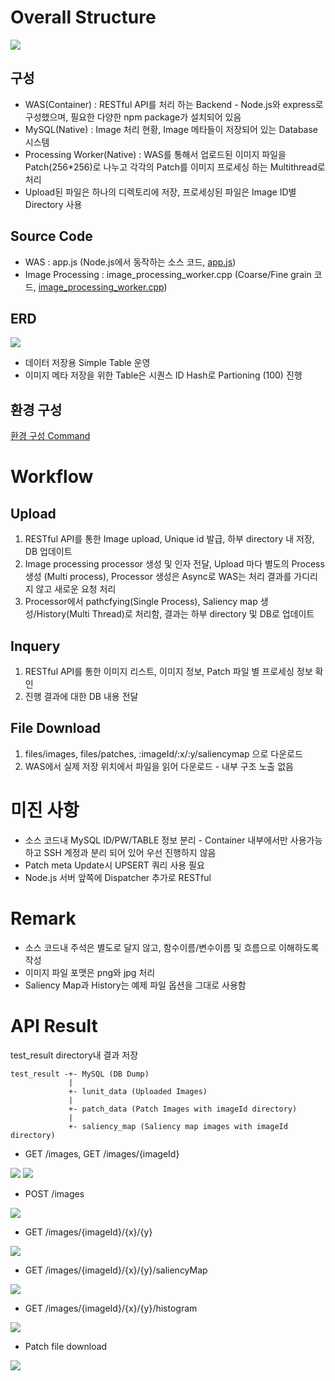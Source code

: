 # Overall Structure
<img src="images/overall_str.png">

## 구성
- WAS(Container) : RESTful API를 처리 하는 Backend - Node.js와 express로 구성했으며, 필요한 다양한 npm package가 설치되어 있음
- MySQL(Native) : Image 처리 현황, Image 메타들이 저장되어 있는 Database 시스템
- Processing Worker(Native) : WAS를 통해서 업로드된 이미지 파일을 Patch(256*256)로 나누고 각각의 Patch를 이미지 프로세싱 하는 Multithread로 처리 
- Upload된 파일은 하나의 디렉토리에 저장, 프로세싱된 파일은 Image ID별 Directory 사용

## Source Code
- WAS : app.js (Node.js에서 동작하는 소스 코드, 
[app.js](app.js))
- Image Processing : image_processing_worker.cpp (Coarse/Fine grain 코드, [image_processing_worker.cpp](image_processing_worker.cpp))

## ERD
<img src="images/erd.png">

- 데이터 저장용 Simple Table 운영
- 이미지 메타 저장을 위한 Table은 시퀀스 ID Hash로 Partioning (100) 진행

## 환경 구성

[환경 구성 Command](environment_configuration.md)

# Workflow
## Upload
1. RESTful API를 통한 Image upload, Unique id 발급, 하부 directory 내 저장, DB 업데이트
2. Image processing processor 생성 및 인자 전달, Upload 마다 별도의 Process 생성 (Multi process), Processor 생성은 Async로 WAS는 처리 결과를 가디리지 않고 새로운 요청 처리
3. Processor에서 pathcfying(Single Process), Saliency map 생성/History(Multi Thread)로 처리함, 결과는 하부 directory 및 DB로 업데이트

## Inquery
1. RESTful API를 통한 이미지 리스트, 이미지 정보, Patch 파일 별 프로세싱 정보 확인
2. 진행 결과에 대한 DB 내용 전달

## File Download
1. files/images, files/patches, :imageId/:x/:y/saliencymap 으로 다운로드
2. WAS에서 실제 저장 위치에서 파일을 읽어 다운로드 - 내부 구조 노출 없음

# 미진 사항
- 소스 코드내 MySQL ID/PW/TABLE 정보 분리 - Container 내부에서만 사용가능하고 SSH 계정과 분리 되어 있어 우선 진행하지 않음
- Patch meta Update시 UPSERT 쿼리 사용 필요
- Node.js 서버 앞쪽에 Dispatcher 추가로 RESTful 

# Remark
- 소스 코드내 주석은 별도로 달지 않고, 함수이름/변수이름 및 흐름으로 이해하도록 작성
- 이미지 파일 포맷은 png와 jpg 처리
- Saliency Map과 History는 예제 파일 옵션을 그대로 사용함

# API Result

test_result directory내 결과 저장

```
test_result -+- MySQL (DB Dump)
             |
             +- lunit_data (Uploaded Images)
             |
             +- patch_data (Patch Images with imageId directory)
             |
             +- saliency_map (Saliency map images with imageId directory)
```

- GET /images, GET /images/{imageId}

<img src="images/result_01.png">
<img src="images/result_02.png">

- POST /images

<img src="images/result_03.png">

- GET /images/{imageId}/{x}/{y}

<img src="images/result_04.png">

- GET /images/{imageId}/{x}/{y}/saliencyMap

<img src="images/result_05.png">

- GET /images/{imageId}/{x}/{y}/histogram

<img src="images/result_06.png">

- Patch file download

<img src="images/result_07.png">
